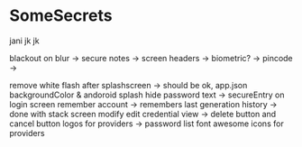 # SomeSecrets

jani jk jk


blackout on blur ->
secure notes ->
screen headers ->
biometric? ->
pincode ->


remove white flash after splashscreen -> should be ok, app.json backgroundColor & andoroid splash
hide password text  -> secureEntry on login screen
remember account -> remembers last
generation history -> done with stack screen
modify edit credential view -> delete button and cancel button
logos for providers -> password list font awesome icons for providers
